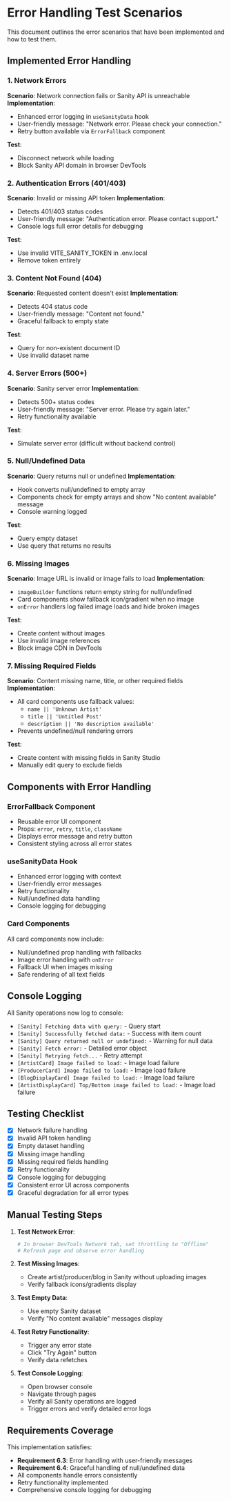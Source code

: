 # Error Handling Test Scenarios

This document outlines the error scenarios that have been implemented and how to test them.

## Implemented Error Handling

### 1. Network Errors
**Scenario**: Network connection fails or Sanity API is unreachable
**Implementation**: 
- Enhanced error logging in `useSanityData` hook
- User-friendly message: "Network error. Please check your connection."
- Retry button available via `ErrorFallback` component

**Test**: 
- Disconnect network while loading
- Block Sanity API domain in browser DevTools

### 2. Authentication Errors (401/403)
**Scenario**: Invalid or missing API token
**Implementation**:
- Detects 401/403 status codes
- User-friendly message: "Authentication error. Please contact support."
- Console logs full error details for debugging

**Test**:
- Use invalid VITE_SANITY_TOKEN in .env.local
- Remove token entirely

### 3. Content Not Found (404)
**Scenario**: Requested content doesn't exist
**Implementation**:
- Detects 404 status code
- User-friendly message: "Content not found."
- Graceful fallback to empty state

**Test**:
- Query for non-existent document ID
- Use invalid dataset name

### 4. Server Errors (500+)
**Scenario**: Sanity server error
**Implementation**:
- Detects 500+ status codes
- User-friendly message: "Server error. Please try again later."
- Retry functionality available

**Test**:
- Simulate server error (difficult without backend control)

### 5. Null/Undefined Data
**Scenario**: Query returns null or undefined
**Implementation**:
- Hook converts null/undefined to empty array
- Components check for empty arrays and show "No content available" message
- Console warning logged

**Test**:
- Query empty dataset
- Use query that returns no results

### 6. Missing Images
**Scenario**: Image URL is invalid or image fails to load
**Implementation**:
- `imageBuilder` functions return empty string for null/undefined
- Card components show fallback icon/gradient when no image
- `onError` handlers log failed image loads and hide broken images

**Test**:
- Create content without images
- Use invalid image references
- Block image CDN in DevTools

### 7. Missing Required Fields
**Scenario**: Content missing name, title, or other required fields
**Implementation**:
- All card components use fallback values:
  - `name || 'Unknown Artist'`
  - `title || 'Untitled Post'`
  - `description || 'No description available'`
- Prevents undefined/null rendering errors

**Test**:
- Create content with missing fields in Sanity Studio
- Manually edit query to exclude fields

## Components with Error Handling

### ErrorFallback Component
- Reusable error UI component
- Props: `error`, `retry`, `title`, `className`
- Displays error message and retry button
- Consistent styling across all error states

### useSanityData Hook
- Enhanced error logging with context
- User-friendly error messages
- Retry functionality
- Null/undefined data handling
- Console logging for debugging

### Card Components
All card components now include:
- Null/undefined prop handling with fallbacks
- Image error handling with `onError`
- Fallback UI when images missing
- Safe rendering of all text fields

## Console Logging

All Sanity operations now log to console:
- `[Sanity] Fetching data with query:` - Query start
- `[Sanity] Successfully fetched data:` - Success with item count
- `[Sanity] Query returned null or undefined:` - Warning for null data
- `[Sanity] Fetch error:` - Detailed error object
- `[Sanity] Retrying fetch...` - Retry attempt
- `[ArtistCard] Image failed to load:` - Image load failure
- `[ProducerCard] Image failed to load:` - Image load failure
- `[BlogDisplayCard] Image failed to load:` - Image load failure
- `[ArtistDisplayCard] Top/Bottom image failed to load:` - Image load failure

## Testing Checklist

- [x] Network failure handling
- [x] Invalid API token handling
- [x] Empty dataset handling
- [x] Missing image handling
- [x] Missing required fields handling
- [x] Retry functionality
- [x] Console logging for debugging
- [x] Consistent error UI across components
- [x] Graceful degradation for all error types

## Manual Testing Steps

1. **Test Network Error**:
   ```bash
   # In browser DevTools Network tab, set throttling to "Offline"
   # Refresh page and observe error handling
   ```

2. **Test Missing Images**:
   - Create artist/producer/blog in Sanity without uploading images
   - Verify fallback icons/gradients display

3. **Test Empty Data**:
   - Use empty Sanity dataset
   - Verify "No content available" messages display

4. **Test Retry Functionality**:
   - Trigger any error state
   - Click "Try Again" button
   - Verify data refetches

5. **Test Console Logging**:
   - Open browser console
   - Navigate through pages
   - Verify all Sanity operations are logged
   - Trigger errors and verify detailed error logs

## Requirements Coverage

This implementation satisfies:
- **Requirement 6.3**: Error handling with user-friendly messages
- **Requirement 6.4**: Graceful handling of null/undefined data
- All components handle errors consistently
- Retry functionality implemented
- Comprehensive console logging for debugging
